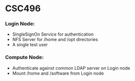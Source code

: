 # CSC496

### Login Node:
- SingleSignOn Service for authentication
- NFS Server for /home and /opt directories
- A single test user
### Compute Node:
- Authenticate against common LDAP server on Login node
- Mount /home and /software from Login node
